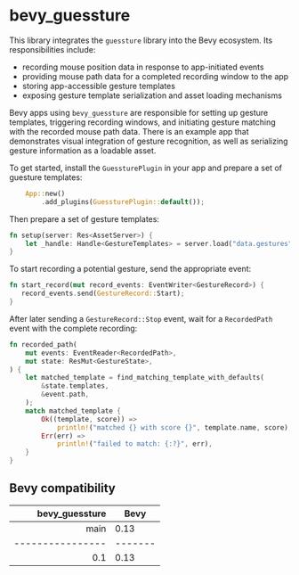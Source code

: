 # bevy_guessture

This library integrates the `guessture` library into the Bevy ecosystem. Its responsibilities include:
* recording mouse position data in response to app-initiated events
* providing mouse path data for a completed recording window to the app
* storing app-accessible gesture templates
* exposing gesture template serialization and asset loading mechanisms

Bevy apps using `bevy_guessture` are responsible for setting up gesture templates,
triggering recording windows, and initiating gesture matching with the recorded mouse path data.
There is an example app that demonstrates visual integration of gesture recognition, as well as
serializing gesture information as a loadable asset.

To get started, install the `GuessturePlugin` in your app and prepare a set of guesture templates:
```rs
    App::new()
        .add_plugins(GuessturePlugin::default());
```
Then prepare a set of gesture templates:
```rs
fn setup(server: Res<AssetServer>) {
    let _handle: Handle<GestureTemplates> = server.load("data.gestures");
}
```

To start recording a potential gesture, send the appropriate event:
```rs
fn start_record(mut record_events: EventWriter<GestureRecord>) {
   record_events.send(GestureRecord::Start);
}
```

After later sending a `GestureRecord::Stop` event, wait for a `RecordedPath` event with the complete recording:
```rs
fn recorded_path(
    mut events: EventReader<RecordedPath>,
    mut state: ResMut<GestureState>,
) {
    let matched_template = find_matching_template_with_defaults(
        &state.templates,
        &event.path,
    );
    match matched_template {
        Ok((template, score)) =>
            println!("matched {} with score {}", template.name, score),
        Err(err) =>
            println!("failed to match: {:?}", err),
    }
}
```

## Bevy compatibility

| bevy_guessture | Bevy |
|---------------:|------|
| main           | 0.13  |
|----------------|-------|
| 0.1            | 0.13  |
